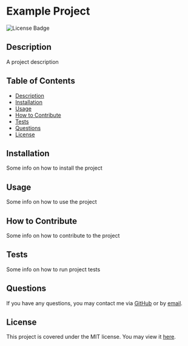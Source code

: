 # Example Project
![License Badge](https://img.shields.io/badge/license-MIT-green)  

## Description

A project description

## Table of Contents

- [Description](#description)
- [Installation](#installation)
- [Usage](#usage)
- [How to Contribute](#how-to-contribute)
- [Tests](#tests)
- [Questions](#questions)
- [License](#license)

## Installation

Some info on how to install the project

## Usage

Some info on how to use the project

## How to Contribute

Some info on how to contribute to the project

## Tests

Some info on how to run project tests

## Questions

If you have any questions, you may contact me via [GitHub](ashoener) or by [email](mailto:a.b.shoener@gmail.com).

## License

This project is covered under the MIT license. You may view it [here](/LICENSE).


